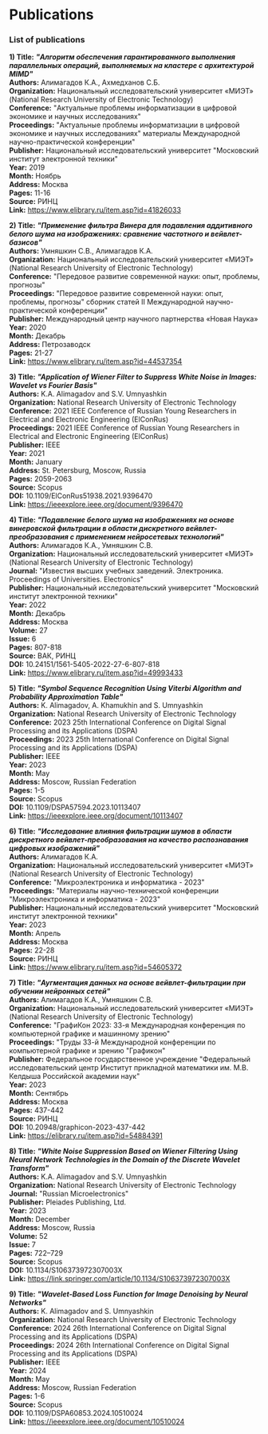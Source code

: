# Publications
### List of publications

**1) Title:** ***"Алгоритм обеспечения гарантированного выполнения параллельных операций, выполняемых на кластере с архитектурой MIMD"***  
**Authors:** Алимагадов К.А., Ахмедханов С.Б.  
**Organization:** Национальный исследовательский университет «МИЭТ» (National Research University of Electronic Technology)  
**Conference:** "Актуальные проблемы информатизации в цифровой экономике и научных исследованиях"  
**Proceedings:** "Актуальные проблемы информатизации в цифровой экономике и научных исследованиях" материалы Международной научно-практической конференции"  
**Publisher:** Национальный исследовательский университет "Московский институт электронной техники"  
**Year:** 2019  
**Month:** Ноябрь  
**Address:** Москва  
**Pages:** 11-16  
**Source:** РИНЦ  
**Link:** https://www.elibrary.ru/item.asp?id=41826033  
  
  
**2) Title:** ***"Применение фильтра Винера для подавления аддитивного белого шума на изображениях: сравнение частотного и вейвлет-базисов"***  
**Authors:** Умняшкин С.В., Алимагадов К.А.  
**Organization:** Национальный исследовательский университет «МИЭТ» (National Research University of Electronic Technology)  
**Conference:** "Передовое развитие современной науки: опыт, проблемы, прогнозы"  
**Proceedings:** "Передовое развитие современной науки: опыт, проблемы, прогнозы" сборник статей II Международной научно-практической конференции"  
**Publisher:** Международный центр научного партнерства «Новая Наука»  
**Year:** 2020  
**Month:** Декабрь  
**Address:** Петрозаводск  
**Pages:** 21-27  
**Link:** https://www.elibrary.ru/item.asp?id=44537354  
  
  
**3) Title:** ***"Application of Wiener Filter to Suppress White Noise in Images: Wavelet vs Fourier Basis"***  
**Authors:** K.A. Alimagadov and S.V. Umnyashkin  
**Organization:** National Research University of Electronic Technology  
**Conference:** 2021 IEEE Conference of Russian Young Researchers in Electrical and Electronic Engineering (ElConRus)  
**Proceedings:** 2021 IEEE Conference of Russian Young Researchers in Electrical and Electronic Engineering (ElConRus)  
**Publisher:** IEEE  
**Year:** 2021  
**Month:** January  
**Address:** St. Petersburg, Moscow, Russia  
**Pages:** 2059-2063  
**Source:** Scopus  
**DOI:** 10.1109/ElConRus51938.2021.9396470  
**Link:** https://ieeexplore.ieee.org/document/9396470  


**4) Title:** ***"Подавление белого шума на изображениях на основе винеровской фильтрации в области дискретного вейвлет-преобразования с применением нейросетевых технологий"***  
**Authors:** Алимагадов К.А., Умняшкин С.В.  
**Organization:** Национальный исследовательский университет «МИЭТ» (National Research University of Electronic Technology)  
**Journal:** "Известия высших учебных заведений. Электроника. Proceedings of Universities. Electronics"  
**Publisher:** Национальный исследовательский университет "Московский институт электронной техники"  
**Year:** 2022  
**Month:** Декабрь  
**Address:** Москва  
**Volume:** 27  
**Issue:** 6  
**Pages:** 807-818  
**Source:** ВАК, РИНЦ  
**DOI:** 10.24151/1561-5405-2022-27-6-807-818  
**Link:** https://www.elibrary.ru/item.asp?id=49993433  


**5) Title:** ***"Symbol Sequence Recognition Using Viterbi Algorithm and Probability Approximation Table"***  
**Authors:** K. Alimagadov, A. Khamukhin and S. Umnyashkin  
**Organization:** National Research University of Electronic Technology  
**Conference:** 2023 25th International Conference on Digital Signal Processing and its Applications (DSPA)  
**Proceedings:** 2023 25th International Conference on Digital Signal Processing and its Applications (DSPA)  
**Publisher:** IEEE  
**Year:** 2023  
**Month:** May  
**Address:** Moscow, Russian Federation  
**Pages:** 1-5  
**Source:** Scopus  
**DOI:** 10.1109/DSPA57594.2023.10113407  
**Link:** https://ieeexplore.ieee.org/document/10113407


**6) Title:** ***"Исследование влияния фильтрации шумов в области дискретного вейвлет-преобразования на качество распознавания цифровых изображений"***  
**Authors:** Алимагадов К.А.  
**Organization:** Национальный исследовательский университет «МИЭТ» (National Research University of Electronic Technology)  
**Conference:** "Микроэлектроника и информатика - 2023"  
**Proceedings:** "Материалы научно-технической конференции "Микроэлектроника и информатика - 2023"  
**Publisher:** Национальный исследовательский университет "Московский институт электронной техники"  
**Year:** 2023  
**Month:** Апрель  
**Address:** Москва  
**Pages:** 22-28  
**Source:** РИНЦ  
**Link:** https://www.elibrary.ru/item.asp?id=54605372  


**7) Title:** ***"Аугментация данных на основе вейвлет-фильтрации при обучении нейронных сетей"***  
**Authors:** Алимагадов К.А., Умняшкин С.В.  
**Organization:** Национальный исследовательский университет «МИЭТ» (National Research University of Electronic Technology)  
**Conference:** "ГрафиКон 2023: 33-я Международная конференция по компьютерной графике и машинному зрению"  
**Proceedings:** "Труды 33-й Международной конференции по компьютерной графике и зрению "Графикон"  
**Publisher:** Федеральное государственное учреждение "Федеральный исследовательский центр Институт прикладной математики им. М.В. Келдыша Российской академии наук"  
**Year:** 2023  
**Month:** Сентябрь  
**Address:** Москва  
**Pages:** 437-442  
**Source:** РИНЦ  
**DOI:** 10.20948/graphicon-2023-437-442  
**Link:** https://elibrary.ru/item.asp?id=54884391  


**8) Title:** ***"White Noise Suppression Based on Wiener Filtering Using Neural Network Technologies in the Domain of the Discrete Wavelet Transform"***  
**Authors:** K.A. Alimagadov and S.V. Umnyashkin  
**Organization:** National Research University of Electronic Technology  
**Journal:** "Russian Microelectronics"  
**Publisher:** Pleiades Publishing, Ltd.  
**Year:** 2023  
**Month:** December  
**Address:** Moscow, Russia  
**Volume:** 52  
**Issue:** 7  
**Pages:** 722–729  
**Source:** Scopus  
**DOI:** 10.1134/S106373972307003X  
**Link:** https://link.springer.com/article/10.1134/S106373972307003X  


**9) Title:** ***"Wavelet-Based Loss Function for Image Denoising by Neural Networks"***  
**Authors:** K. Alimagadov and S. Umnyashkin  
**Organization:** National Research University of Electronic Technology  
**Conference:** 2024 26th International Conference on Digital Signal Processing and its Applications (DSPA)  
**Proceedings:** 2024 26th International Conference on Digital Signal Processing and its Applications (DSPA)  
**Publisher:** IEEE  
**Year:** 2024  
**Month:** May  
**Address:** Moscow, Russian Federation  
**Pages:** 1-6  
**Source:** Scopus  
**DOI:** 10.1109/DSPA60853.2024.10510024  
**Link:** https://ieeexplore.ieee.org/document/10510024
